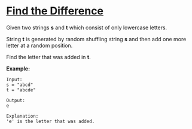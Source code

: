 # [ Find the Difference](https://leetcode.com/explore/challenge/card/september-leetcoding-challenge/557/week-4-september-22nd-september-28th/3471/)

Given two strings **s** and **t** which consist of only lowercase letters.

String **t** is generated by random shuffling string **s** and then add one more letter at a random position.

Find the letter that was added in **t**.

**Example:**

```
Input:
s = "abcd"
t = "abcde"

Output:
e

Explanation:
'e' is the letter that was added.
```
